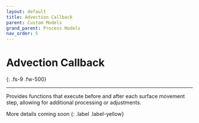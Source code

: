 ```yaml
---
layout: default
title: Advection Callback
parent: Custom Models
grand_parent: Process Models
nav_order: 5
---
```


# Advection Callback
{: .fs-9 .fw-500}

---

Provides functions that execute before and after each surface movement step, allowing for additional processing or adjustments.  

More details coming soon
{: .label .label-yellow}